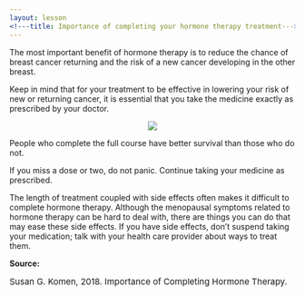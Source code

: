 ```yaml
---
layout: lesson
<!---title: Importance of completing your hormone therapy treatment--->
---
```


The most important benefit of hormone therapy is to reduce the chance of breast cancer returning and the risk of a new cancer developing in the other breast. 

Keep in mind that for your treatment to be effective in lowering your risk of new or returning cancer, it is essential that you take the medicine exactly as prescribed by your doctor. 

<p align="center">
<img src="https://scnslabutsa.github.io/myhthelperEduContent/Images/Komen_maledr_with_femalept2.png"/>
</p>

People who complete the full course have better survival than those who do not. 

If you miss a dose or two, do not panic. Continue taking your medicine as prescribed.

The length of treatment coupled with side effects often makes it difficult to complete hormone therapy. Although the menopausal symptoms related to hormone therapy can be hard to deal with, there are things you can do that may ease these side effects. If you have side effects, don’t suspend taking your medication; talk with your health care provider about ways to treat them.


**Source:**

<span style="font-size:15px;">Susan G. Komen, 2018. Importance of Completing Hormone Therapy.</span>

